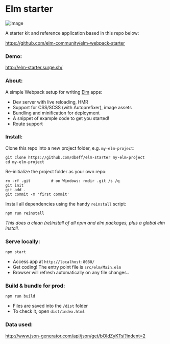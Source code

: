 # Elm starter

![image](https://user-images.githubusercontent.com/5122156/29705333-ca387948-897d-11e7-818d-ce17284b7c14.png)

A starter kit and reference application based in this repo below:

https://github.com/elm-community/elm-webpack-starter


### Demo:

http://elm-starter.surge.sh/

### About:
A simple Webpack setup for writing [Elm](http://elm-lang.org/) apps:

* Dev server with live reloading, HMR
* Support for CSS/SCSS (with Autoprefixer), image assets
* Bundling and minification for deployment
* A snippet of example code to get you started!
* Route support


### Install:
Clone this repo into a new project folder, e.g. `my-elm-project`:
```shell
git clone https://github.com/dbeff/elm-starter my-elm-project
cd my-elm-project
```

Re-initialize the project folder as your own repo:
```shell
rm -rf .git         # on Windows: rmdir .git /s /q
git init
git add .
git commit -m 'first commit'
```

Install all dependencies using the handy `reinstall` script:
```shell
npm run reinstall
```
*This does a clean (re)install of all npm and elm packages, plus a global elm install.*


### Serve locally:
```shell
npm start
```
* Access app at `http://localhost:8080/`
* Get coding! The entry point file is `src/elm/Main.elm`
* Browser will refresh automatically on any file changes..


### Build & bundle for prod:
```shell
npm run build
```

* Files are saved into the `/dist` folder
* To check it, open `dist/index.html`

### Data used:
http://www.json-generator.com/api/json/get/bOIdZyKTsi?indent=2
